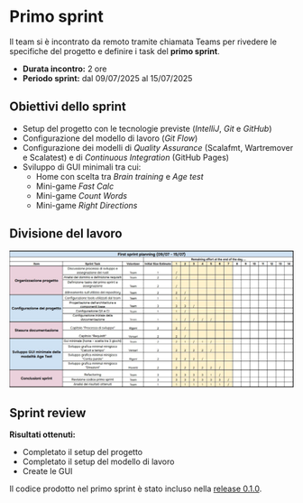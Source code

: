 # Primo sprint

Il team si è incontrato da remoto tramite chiamata Teams per rivedere le specifiche del progetto e definire i
task del **primo sprint**.

- **Durata incontro:** 2 ore
- **Periodo sprint:** dal 09/07/2025 al 15/07/2025

## Obiettivi dello sprint

- Setup del progetto con le tecnologie previste (*IntelliJ*, *Git* e *GitHub*)
- Configurazione del modello di lavoro (*Git Flow*)
- Configurazione dei modelli di *Quality Assurance* (Scalafmt, Wartremover e Scalatest) e di *Continuous Integration*
  (GitHub Pages)
- Sviluppo di GUI minimali tra cui:
    - Home con scelta tra *Brain training* e *Age test*
    - Mini-game *Fast Calc*
    - Mini-game *Count Words*
    - Mini-game *Right Directions*

## Divisione del lavoro

![PrimoSprint](../img/firstSprint.jpg)

## Sprint review

**Risultati ottenuti:**

- Completato il setup del progetto
- Completato il setup del modello di lavoro
- Create le GUI

Il codice prodotto nel primo sprint è stato incluso
nella [release 0.1.0](https://github.com/LorenzoRigoni/PPS-25-BTS/releases/tag/v0.1.0).